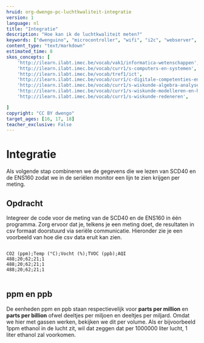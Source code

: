 ```yaml
---
hruid: org-dwengo-pc-luchtkwaliteit-integratie
version: 1
language: nl
title: "Integratie"
description: "Hoe kan ik de luchtkwaliteit meten?"
keywords: ["dwenguino", "microcontroller", "wifi", "i2c", "webserver", "internet", "co2", "luchtkwaliteit"]
content_type: "text/markdown"
estimated_time: 8
skos_concepts: [
    'http://ilearn.ilabt.imec.be/vocab/vak1/informatica-wetenschappen', 
    'http://ilearn.ilabt.imec.be/vocab/curr1/s-computers-en-systemen',
    'http://ilearn.ilabt.imec.be/vocab/tref1/ict',
    'http://ilearn.ilabt.imec.be/vocab/curr1/c-digitale-competenties-en-mediawijsheid',
    'http://ilearn.ilabt.imec.be/vocab/curr1/s-wiskunde-algebra-analyse',
    'http://ilearn.ilabt.imec.be/vocab/curr1/s-wiskunde-modelleren-en-heuristiek',
    'http://ilearn.ilabt.imec.be/vocab/curr1/s-wiskunde-redeneren',

]
copyright: "CC BY dwengo"
target_ages: [16, 17, 18]
teacher_exclusive: False
---
```


# Integratie

Als volgende stap combineren we de gegevens die we lezen van SCD40 en de ENS160 zodat we in de seriëlen monitor een lijn te zien krijgen per meting.

<div class="dwengo-content assignment">
<h2 class="title">Opdracht</h2>
<div class="content">
Integreer de code voor de meting van de SCD40 en de ENS160 in één programma. Zorg ervoor dat je, telkens je een meting doet, de resultaten in csv formaat doorstuurd via seriële communicatie. Hieronder zie je een voorbeeld van hoe die csv data eruit kan zien.

<pre>
<code class="lang-csv">
CO2 (ppm);Temp (°C);Vocht (%);TVOC (ppb);AQI
488;20;62;21;1
488;20;62;21;1
488;20;62;21;1
</code>
</pre>
</div>
</div>

<div class="dwengo-content sideinfo">
<h2 class="title">ppm en ppb</h2>
<div class="content">
De eenheden ppm en ppb staan respectievelijk voor <strong>parts per million</strong> en <strong>parts per billion</strong> ofwel deeltjes per miljoen en deeltjes per miljard. Omdat we hier met gassen werken, bekijken we dit per volume. Als er bijvoorbeeld 1ppm ethanol in de lucht zit, wil dat zeggen dat per 1000000 liter lucht, 1 liter ethanol zal voorkomen.
</div>
</div>